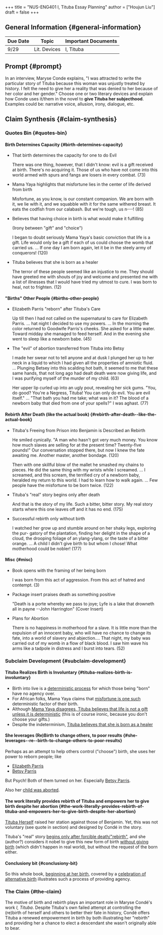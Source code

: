 +++
title = "NUS-ENG401 I, Tituba Essay Planning"
author = ["Houjun Liu"]
draft = false
+++

## General Information {#general-information}

| Due Date | Topic        | Important Documents |
|----------|--------------|---------------------|
| 9/29     | Lit. Devices | I, Tituba           |


## Prompt {#prompt}

In an interview, Maryse Conde explains, "I was attracted to write the particular story of Tituba because this woman was unjustly treated by history. I felt the need to give her a reality that was denied to her because of her color and her gender." Choose one or two literary devices and explain how Conde uses it/them in the novel to ****give Tituba her subjecthood****. Examples could be: narrative voice, allusion, irony, dialogue, etc.


## Claim Synthesis {#claim-synthesis}


### Quotes Bin {#quotes-bin}


#### Birth Determines Capacity {#birth-determines-capacity}

<!--list-separator-->

-  That birth determines the capacity for one to do Evil

    There was one thing, however, that I didn't know: evil is a gift received at birth. There's no acquiring it. Those of us who have not come into this world armed with spurs and fangs are losers in every combat. (73)

<!--list-separator-->

-  Mama Yaya highlights that misfortune lies in the center of life derived from birth

    Misfortune, as you know, is our constant companion. We are born with it, we lie with it, and we squabble with it for the same withered breast. It eats the codfish from our calabash. But we're tough, us n---! (85)

<!--list-separator-->

-  Believes that having choice in birth is what would make it fulfilling

    (Irony between "gift" and "choice")

    I began to doubt seriously Mama Yaya's basic conviction that life is a gift. Life would only be a gift if each of us could choose the womb that carried us. ... If one day I am born again, let it be in the steely army of conquerors! (120)

<!--list-separator-->

-  Tituba believes that she is born as a healer

    The terror of these people seemed like an injustice to me. They should have greeted me with shouts of joy and welcome and presented me with a list of illnesses that I would have tried my utmost to cure. I was born to heal, not to frighten. (12)


#### "Births" Other People {#births-other-people}

<!--list-separator-->

-  Elizabeth Parris "reborn" after Tituba's Care

    Up till then I had not called on the supernatural to care for Elizabeth Parris. ... hat night I decided to use my powers. ... In the morning the color returned to Goodwife Parris's cheeks. She asked for a little water. Toward midday she managed to feed herself. And in the evening she went to sleep like a newborn babe. (45)

<!--list-separator-->

-  The "evil" of abortion transferred from Tituba into Betsy

    I made her swear not to tell anyone and at dusk I plunged her up to her neck in a liquid to which I had given all the properties of amniotic fluid. ... Plunging Betsey into this scalding hot bath, it seemed to me that these same hands, that not long ago had dealt death were now giving life, and I was purifying myself of the murder of my child. (63)

    Her upper lip curled up into an ugly pout, revealing her sick gums. "You, do good? You're a Negress, Tituba! You can only do evil. You are evil itself." ... "That bath you had me take; what was in it? The blood of a newborn baby that died from one of your spells?" I was aghast. (77)


#### Rebirth After Death (like the actual book) {#rebirth-after-death--like-the-actual-book}

<!--list-separator-->

-  Tituba's Freeing from Prison into Benjamin is Described an Rebirth

    He smiled cynically. "A man who hasn't got very much money. You know how much slaves are selling for at the present time? Twenty-five pounds!" Our conversation stopped there, but now I knew the fate awaiting me. Another master, another bondage. (120)

    Then with one skillful blow of the mallet he smashed my chains to pieces. He did the same thing with my wrists while I screamed. ... I screamed, and this scream, the terrified cry of a newborn baby, heralded my return to this world. I had to learn how to walk again. ... Few people have the misfortune to be born twice. (122)

<!--list-separator-->

-  Tituba's "real" story begins only after death

    And that is the story of my life. Such a bitter, bitter story. My real story starts where this one leaves off and it has no end. (175)

<!--list-separator-->

-  Successful rebirth only without birth

    I watched her grow up and stumble around on her shaky legs, exploring the pur- gatory of the plantation, finding her delight in the shape of a cloud, the drooping foliage of an ylang-ylang, or the taste of a bitter orange. ... A child I didn't give birth to but whom I chose! What motherhood could be nobler! (177)


#### Misc {#misc}

<!--list-separator-->

-  Book opens with the framing of her being born

    I was born from this act of aggression. From this act of hatred and contempt. (3)

<!--list-separator-->

-  Package insert praises death as something positive

    "Death is a porte whereby we pass to joye; Lyfe is a lake that drowneth all in payne --John Harrington" (Cover Insert)

<!--list-separator-->

-  Plans for Abortion

    There is no happiness in motherhood for a slave. It is little more than the expulsion of an innocent baby, who will have no chance to change its fate, into a world of slavery and abjection.... That night, my baby was carried out of my womb in a flow of black blood. I saw him wave his arms like a tadpole in distress and I burst into tears. (52)


### Subclaim Development {#subclaim-development}


#### Tituba Realizes Birth is Involuntary {#tituba-realizes-birth-is-involuntary}

-   Birth into live is a [deterministic process](#that-birth-determines-the-capacity-for-one-to-do-evil) for which those being "born" have no agency over.
-   For African folks, Mama Yaya claims that [misfortune is one such](#mama-yaya-highlights-that-misfortune-lies-in-the-center-of-life-derived-from-birth) deterministic factor of their birth.
-   Although [Mama Yaya disagrees, Tituba believes that life is not a gift unless it is deterministic](#believes-that-having-choice-in-birth-is-what-would-make-it-fulfilling) (this is of course ironic, because you don't choose your gifts.)
-   Despite the indeterminism, [Tituba believes that she is born as a healer](#tituba-believes-that-she-is-born-as-a-healer)


#### She leverages (Re)Birth to change others, to poor results {#she-leverages--re--birth-to-change-others-to-poor-results}

Perhaps as an attempt to help others control ("choose") birth, she uses her power to reborn people; like

-   [Elizabeth Parris](#elizabeth-parris-reborn-after-tituba-s-care)
-   [Betsy Parris](#the-evil-of-abortion-transferred-from-tituba-into-betsy)

But Psych! Both of them turned on her. Especially [Betsy Parris](#the-evil-of-abortion-transferred-from-tituba-into-betsy).

Also her [child was aborted](#plans-for-abortion).


#### The work literally provides rebirth of Tituba and empowers her to give birth despite her abortion {#the-work-literally-provides-rebirth-of-tituba-and-empowers-her-to-give-birth-despite-her-abortion}

[Tituba Herself](#tituba-s-freeing-from-prison-into-benjamin-is-described-an-rebirth) raised her station against those of Benjamin. Yet, this was not voluntary (see quote in section) and designed by Condé in the story.

Tituba's "real" story [begins only after forcible death/"rebirth"](#tituba-s-real-story-begins-only-after-death), and she (author?) considers it nobel to give this new form of birth [without giving birth](#successful-rebirth-only-without-birth) (which didn't happen in real world), but without the request of the born either.


#### Conclusiony bit {#conclusiony-bit}

So this whole book, [beginning at her birth](#book-opens-with-the-framing-of-her-being-born), covered by a [celebration of alternative birth](#package-insert-praises-death-as-something-positive) illustrates such a process of providing agency.


### The Claim {#the-claim}

The motive of birth and rebirth plays an important role in Maryse Condé's work _I, Tituba_. Despite Tituba's own failed attempt at controlling the (re)birth of herself and others to better their fate in history, Condé offers Tituba a renewed empowerment in birth by both illustrating her "rebirth" and providing her a chance to elect a descendant she wasn't originally able to bear.
